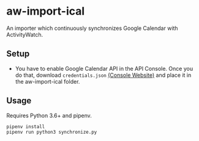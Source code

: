 aw-import-ical
==============

An importer which continuously synchronizes Google Calendar with ActivityWatch.

## Setup

* You have to enable Google Calendar API in the API Console. Once you do that, download `credentials.json` [(Console Website)](https://console.developers.google.com/) and place it in the aw-import-ical folder.

## Usage

Requires Python 3.6+ and pipenv.

```
pipenv install
pipenv run python3 synchronize.py
```
